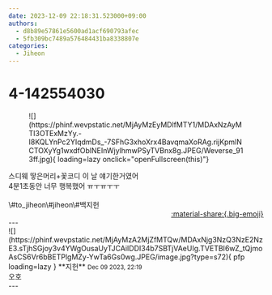 ```yaml
---
date: 2023-12-09 22:18:31.523000+09:00
authors:
  - d8b89e57861e5600ad1acf690793afec
  - 5fb309bc7489a576484431ba8338807e
categories:
  - Jiheon
---
```


# 4-142554030

<div class="post-container" markdown="1">
<div class="content-container md-sidebar__scrollwrap" markdown="1">


<figure markdown="1">
![](https://phinf.wevpstatic.net/MjAyMzEyMDlfMTY1/MDAxNzAyMTI3OTExMzYy.-I8KQLYnPc2YIqdmDs_-7SFhG3xhoXrx4BavqmaXoRAg.rijKpmlNCTOXyYg1wxdfOblNEInWjylhmwPSyTVBnx8g.JPEG/Weverse_913ff.jpg){ loading=lazy onclick="openFullscreen(this)"}
</figure>
스디웨 땋은머리+꽃코디 이 날 얘기한거였어<br>4분1초동안 너무 행복했어 ㅠㅜㅠㅜㅜ<br><br>\#to_jiheon\#jiheon\#백지헌

</div>
</div>

<div style="text-align: right;" markdown="1">
<a href="https://weverse.io/fromis9/fanpost/4-142554030" style="text-align: right;">:material-share:{.big-emoji}</a>
</div>
---

<div class="comments-container md-sidebar__scrollwrap" markdown="1">
<div class="comment" markdown="1">
<div class='id-container' markdown="1">
![](https://phinf.wevpstatic.net/MjAyMzA2MjZfMTQw/MDAxNjg3NzQ3NzE2NzE3.sTjhSGjoy3v4YWgOusaUyTJCAiIDDI34b7SBTjVAeUIg.TVETBI6wZ_tQjmoAsCS6Vr6bBETPlgMZy-YwTa6Gs0wg.JPEG/image.jpg?type=s72){ pfp loading=lazy }
**<span class="artist">지헌</span>** <small>Dec 09 2023, 22:19</small><br>
</div>
<div class='comment-body' markdown="1">
오호
</div>
</div>
</div>
---
